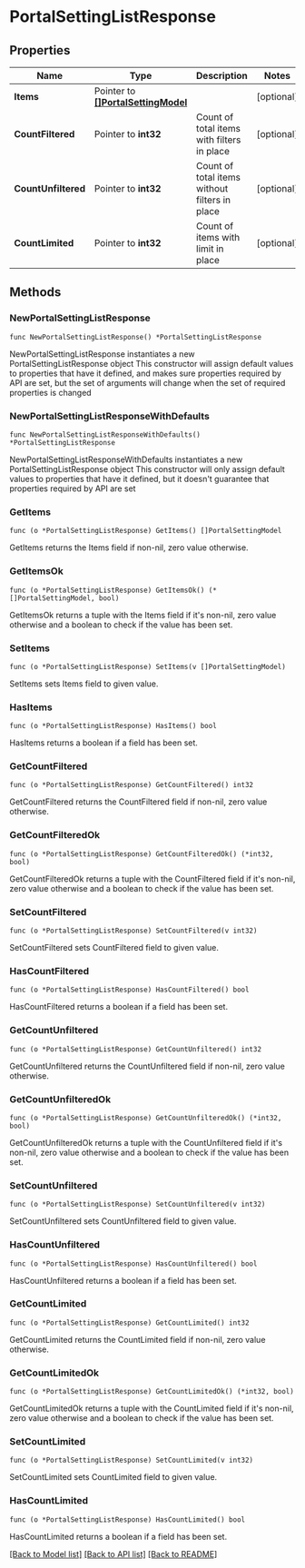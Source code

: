 # PortalSettingListResponse

## Properties

Name | Type | Description | Notes
------------ | ------------- | ------------- | -------------
**Items** | Pointer to [**[]PortalSettingModel**](PortalSettingModel.md) |  | [optional] 
**CountFiltered** | Pointer to **int32** | Count of total items with filters in place | [optional] 
**CountUnfiltered** | Pointer to **int32** | Count of total items without filters in place | [optional] 
**CountLimited** | Pointer to **int32** | Count of items with limit in place | [optional] 

## Methods

### NewPortalSettingListResponse

`func NewPortalSettingListResponse() *PortalSettingListResponse`

NewPortalSettingListResponse instantiates a new PortalSettingListResponse object
This constructor will assign default values to properties that have it defined,
and makes sure properties required by API are set, but the set of arguments
will change when the set of required properties is changed

### NewPortalSettingListResponseWithDefaults

`func NewPortalSettingListResponseWithDefaults() *PortalSettingListResponse`

NewPortalSettingListResponseWithDefaults instantiates a new PortalSettingListResponse object
This constructor will only assign default values to properties that have it defined,
but it doesn't guarantee that properties required by API are set

### GetItems

`func (o *PortalSettingListResponse) GetItems() []PortalSettingModel`

GetItems returns the Items field if non-nil, zero value otherwise.

### GetItemsOk

`func (o *PortalSettingListResponse) GetItemsOk() (*[]PortalSettingModel, bool)`

GetItemsOk returns a tuple with the Items field if it's non-nil, zero value otherwise
and a boolean to check if the value has been set.

### SetItems

`func (o *PortalSettingListResponse) SetItems(v []PortalSettingModel)`

SetItems sets Items field to given value.

### HasItems

`func (o *PortalSettingListResponse) HasItems() bool`

HasItems returns a boolean if a field has been set.

### GetCountFiltered

`func (o *PortalSettingListResponse) GetCountFiltered() int32`

GetCountFiltered returns the CountFiltered field if non-nil, zero value otherwise.

### GetCountFilteredOk

`func (o *PortalSettingListResponse) GetCountFilteredOk() (*int32, bool)`

GetCountFilteredOk returns a tuple with the CountFiltered field if it's non-nil, zero value otherwise
and a boolean to check if the value has been set.

### SetCountFiltered

`func (o *PortalSettingListResponse) SetCountFiltered(v int32)`

SetCountFiltered sets CountFiltered field to given value.

### HasCountFiltered

`func (o *PortalSettingListResponse) HasCountFiltered() bool`

HasCountFiltered returns a boolean if a field has been set.

### GetCountUnfiltered

`func (o *PortalSettingListResponse) GetCountUnfiltered() int32`

GetCountUnfiltered returns the CountUnfiltered field if non-nil, zero value otherwise.

### GetCountUnfilteredOk

`func (o *PortalSettingListResponse) GetCountUnfilteredOk() (*int32, bool)`

GetCountUnfilteredOk returns a tuple with the CountUnfiltered field if it's non-nil, zero value otherwise
and a boolean to check if the value has been set.

### SetCountUnfiltered

`func (o *PortalSettingListResponse) SetCountUnfiltered(v int32)`

SetCountUnfiltered sets CountUnfiltered field to given value.

### HasCountUnfiltered

`func (o *PortalSettingListResponse) HasCountUnfiltered() bool`

HasCountUnfiltered returns a boolean if a field has been set.

### GetCountLimited

`func (o *PortalSettingListResponse) GetCountLimited() int32`

GetCountLimited returns the CountLimited field if non-nil, zero value otherwise.

### GetCountLimitedOk

`func (o *PortalSettingListResponse) GetCountLimitedOk() (*int32, bool)`

GetCountLimitedOk returns a tuple with the CountLimited field if it's non-nil, zero value otherwise
and a boolean to check if the value has been set.

### SetCountLimited

`func (o *PortalSettingListResponse) SetCountLimited(v int32)`

SetCountLimited sets CountLimited field to given value.

### HasCountLimited

`func (o *PortalSettingListResponse) HasCountLimited() bool`

HasCountLimited returns a boolean if a field has been set.


[[Back to Model list]](../README.md#documentation-for-models) [[Back to API list]](../README.md#documentation-for-api-endpoints) [[Back to README]](../README.md)


